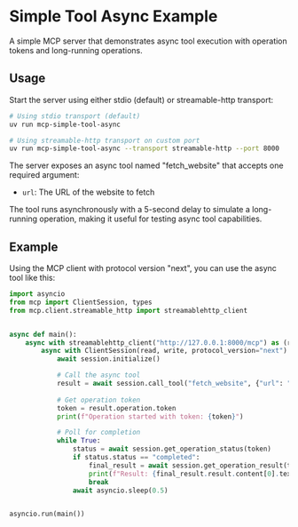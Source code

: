 # Simple Tool Async Example

A simple MCP server that demonstrates async tool execution with operation tokens and long-running operations.

## Usage

Start the server using either stdio (default) or streamable-http transport:

```bash
# Using stdio transport (default)
uv run mcp-simple-tool-async

# Using streamable-http transport on custom port
uv run mcp-simple-tool-async --transport streamable-http --port 8000
```

The server exposes an async tool named "fetch_website" that accepts one required argument:

- `url`: The URL of the website to fetch

The tool runs asynchronously with a 5-second delay to simulate a long-running operation, making it useful for testing async tool capabilities.

## Example

Using the MCP client with protocol version "next", you can use the async tool like this:

```python
import asyncio
from mcp import ClientSession, types
from mcp.client.streamable_http import streamablehttp_client


async def main():
    async with streamablehttp_client("http://127.0.0.1:8000/mcp") as (read, write, _):
        async with ClientSession(read, write, protocol_version="next") as session:
            await session.initialize()

            # Call the async tool
            result = await session.call_tool("fetch_website", {"url": "https://example.com"})
            
            # Get operation token
            token = result.operation.token
            print(f"Operation started with token: {token}")

            # Poll for completion
            while True:
                status = await session.get_operation_status(token)
                if status.status == "completed":
                    final_result = await session.get_operation_result(token)
                    print(f"Result: {final_result.result.content[0].text}")
                    break
                await asyncio.sleep(0.5)


asyncio.run(main())
```
